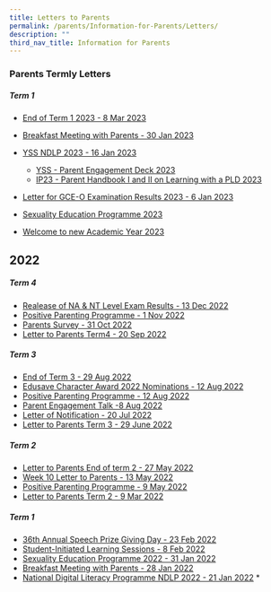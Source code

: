 ```yaml
---
title: Letters to Parents
permalink: /parents/Information-for-Parents/Letters/
description: ""
third_nav_title: Information for Parents
---
```

### Parents Termly Letters

##### Term 1

* [End of Term 1 2023 - 8 Mar 2023](/files/Parents/Letter%20to%20Parents/End%20of%20Term%201%202023%20(8%20Mar%202023)_updated.pdf)
*  [Breakfast Meeting with Parents - 30 Jan 2023](/files/Parents/Letter%20to%20Parents/Breakfast%20Meeting%20with%20Parents%20-%2030%20Jan%202023.pdf)
* [YSS NDLP 2023 - 16 Jan 2023](/files/Parents/Letter%20to%20Parents/YSS%20NDLP%202023%20-%2016%20Jan%202023.pdf)
	* [YSS - Parent Engagement Deck 2023](/files/Parents/Letter%20to%20Parents/YSS%20-%20Parent%20Engagement%20Deck_2023.pdf)
	* [IP23 - Parent Handbook I and II on Learning with a PLD 2023](/files/Parents/Letter%20to%20Parents/IP23%20-%20Parent%20Handbook%20I%20and%20II%20on%20Learning%20with%20a%20PLD_2023.pdf)

* [Letter for GCE-O Examination Results 2023 - 6 Jan 2023](/files/Parents/Letter%20to%20Parents/PG%20Letter%20for%20GCE-O%20Examination%20Results%202023.pdf)
* [Sexuality Education Programme 2023](/files/Parents/Letter%20to%20Parents/Sexuality%20Education%20Programme%202023.pdf)
* [Welcome to new Academic Year 2023](/files/Parents/Letter%20to%20Parents/Welcome%20to%20new%20Academic%20Year%202023_edited.pdf)

2022
----------

##### Term 4
* [Realease of NA & NT Level Exam Results - 13 Dec 2022](/files/Parents/Letter%20to%20Parents/2022/Realease%20of%20NA%20%20NT%20Level%20Exam%20Results_13Dec2022.pdf)
* [Positive Parenting Programme - 1 Nov 2022](/files/Parents/Letter%20to%20Parents/2022/Positive%20Parenting%20Programme.pdf)
* [Parents Survey - 31 Oct 2022](/files/Parents/Letter%20to%20Parents/2022/Parents%20Survey.pdf)
* [Letter to Parents Term4 - 20 Sep 2022](/files/Parents/Letter%20to%20Parents/2022/Letter%20to%20Parents_Term4%20-%2020%20Sep%202022.pdf)

##### Term 3
* [End of Term 3 - 29 Aug 2022](/files/Parents/Letter%20to%20Parents/2022/End%20of%20Term%203.pdf)
* [Edusave Character Award 2022 Nominations - 12 Aug 2022](/files/Parents/Letter%20to%20Parents/2022/EDUSAVE%20CHARACTER%20AWARD%202022%20NOMINATIONS%20-%2012%20Aug%202022.pdf)
* [Positive Parenting Programme - 12 Aug 2022](/files/Parents/Letter%20to%20Parents/2022/POSITIVE%20PARENTING%20PROGRAMME%20-%2012%20Aug%202022.pdf)
* [Parent Engagement Talk -8 Aug 2022](/files/Parents/Letter%20to%20Parents/2022/Parent%20Engagement%20Talk%20-8%20Aug%202022.pdf)
* [Letter of Notification - 20 Jul 2022](/files/Parents/Letter%20to%20Parents/2022/Letter%20of%20Notification%20-%2020%20Jul%202022.pdf)
* [Letter to Parents Term 3 - 29 June 2022](/files/Parents/Letter%20to%20Parents/2022/Letter%20to%20Parents_Term%203%20-%2029%20June.pdf)

##### Term 2
* [Letter to Parents End of term 2 - 27 May 2022](/files/Parents/Letter%20to%20Parents/2022/Letter%20to%20Parents_End%20of%20term%202%202022.pdf)
* [Week 10 Letter to Parents - 13 May 2022](/files/Parents/Letter%20to%20Parents/2022/Week%2010%20Letter%20to%20Parents%20-%2013%20May%202022.pdf)
* [Positive Parenting Programme - 9 May 2022](/files/Parents/Letter%20to%20Parents/2022/Positive%20Parenting%20Programme-%209%20May%202022.pdf)
* [Letter to Parents Term 2 - 9 Mar 2022](/files/Parents/Letter%20to%20Parents/2022/Letter%20to%20Parents_Term%202%202022.pdf)

##### Term 1
* [36th Annual Speech Prize Giving Day - 23 Feb 2022](/files/Parents/Letter%20to%20Parents/2022/36th%20Annual%20Speech%20%20Prize%20Giving%20Day%20-%2023%20Feb%202022.pdf)
* [Student-Initiated Learning Sessions - 8 Feb 2022](/files/Parents/Letter%20to%20Parents/2022/Student-Initiated%20Learning%20Sessions%20-%208%20Feb%202022.pdf)
* [Sexuality Education Programme 2022 - 31 Jan 2022](/files/Parents/Letter%20to%20Parents/2022/Sexuality%20Education%20Programme%202022.pdf)
* [Breakfast Meeting with Parents - 28 Jan 2022](/files/Parents/Letter%20to%20Parents/2022/Breakfast%20Meeting%20with%20Parents%20-%2028%20Jan%202022.pdf)
* [National Digital Literacy Programme NDLP 2022 - 21 Jan 2022](/files/Parents/Letter%20to%20Parents/2022/National%20Digital%20Literacy%20Programme%20NDLP%202022%20-%2021%20Jan%202022.pdf)
	*
